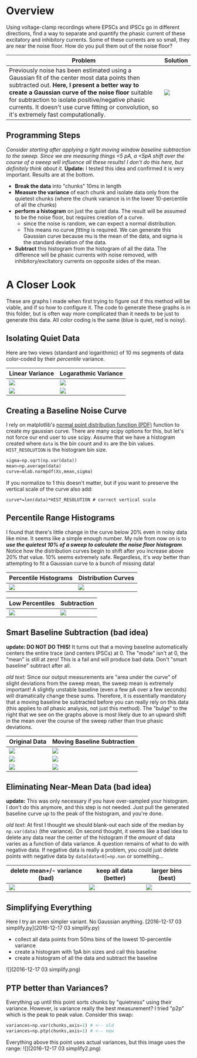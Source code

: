 # Overview
Using voltage-clamp recordings where EPSCs and IPSCs go in different directions, find a way to separate and quantify the phasic current of these excitatory and inhibitory currents. Some of these currents are so small, they are near the noise floor. How do you pull them out of the noise floor? 

Problem|Solution
---|---
Previously noise has been estimated using a Gaussian fit of the center most data points then subtracted out. **Here, I present a better way to create a Gaussian curve of the noise floor** suitable for subtraction to isolate positive/negative phasic currents. It doesn't use curve fitting or convolution, so it's extremely fast computationally.|![](2016-12-16-tryout.png)

## Programming Steps
_Consider starting after applying a tight moving window baseline subtraction to the sweep. Since we are measuring things <5 pA, a <5pA shift over the course of a sweep will influence all these results! I don't do this here, but definitely think about it._ **Update:** I tested this idea and confirmed it is very important. Results are at the bottom.

 - **Break the data** into "chunks" 10ms in length
 - **Measure the variance** of each chunk and isolate data only from the quietest chunks (where the chunk variance is in the lower 10-percentile of all the chunks)
 - **perform a histogram** on just the quiet data. The result will be assumed to be the noise floor, but requires creation of a curve.
	 - since the noise is random, we can expect a normal distribution. 
	 - This means no curve _fitting_ is required. We can generate this Gaussian curve because mu is the mean of the data, and sigma is the standard deviation of the data.
 - **Subtract** this histogram from the histogram of all the data. The difference will be phasic currents with noise removed, with inhibitory/excitatory currents on opposite sides of the mean.
 

 
# A Closer Look
These are graphs I made when first trying to figure out if this method will be viable, and if so how to configure it. The code to generate these graphs is in this folder, but is often way more complicated than it needs to be just to generate this data. All color coding is the same (blue is quiet, red is noisy).

## Isolating Quiet Data
Here are two views (standard and logarithmic) of 10 ms segments of data color-coded by their *percentile* variance.

Linear Variance | Logarathmic Variance
---|---
![](2016-12-15-variance-1-logFalse.png)|![](2016-12-15-variance-1-logTrue.png)
![](2016-12-15-variance-2-logFalse.png)|![](2016-12-15-variance-2-logTrue.png)

## Creating a Baseline Noise Curve
I rely on matplotlib's [normal point distribution function (PDF)](http://matplotlib.org/api/mlab_api.html#matplotlib.mlab.normpdf) function to create my gaussian curve. There are many scipy options for this, but let's not force our end user to use scipy. Assume that we have a histogram created where `data` is the bin count and `Xs` are the bin values. `HIST_RESOLUTION` is the histogram bin size.
```python
sigma=np.sqrt(np.var(data))
mean=np.average(data)
curve=mlab.normpdf(Xs,mean,sigma)
```
If you normalize to 1 this doesn't matter, but if you want to preserve the vertical scale of the curve also add:
```
curve*=len(data)*HIST_RESOLUTION # correct vertical scale
```

## Percentile Range Histograms
I found that there's little change in the curve below 20% even in noisy data like mine. It seems like a simple enough number. My rule from now on is to ***use the quietest 10% of a sweep to calculate the noise floor histogram***. Notice how the distribution curves begin to shift after you increase above 20% that value. 10% seems extremely safe. Regardless, it's _way_ better than attempting to fit a Gaussian curve to a bunch of missing data!

Percentile Histograms | Distribution Curves
---|---
![](2016-12-15-percentile-histogram.png)|![](2016-12-15-percentile-fit.png)

Low Percentiles | Subtraction
---|---
![](2016-12-15-percentile-fitb.png)|![](2016-12-16-tryout.png)

## Smart Baseline Subtraction (bad idea)
**update: DO NOT DO THIS!** It turns out that a moving baseline automatically centers the entire trace (and centers IPSCs) at 0. The "mode" isn't at 0, the "mean" is still at zero! This is a fail and will produce bad data. Don't "smart baseline" subtract after all.

_old text:_ Since our output measurements are "area under the curve" of slight deviations from the sweep mean, the sweep mean is extremely important! A slightly unstable baseline (even a few pA over a few seconds) will dramatically change these sums. Therefore, it is essentially mandatory that a moving baseline be subtracted before you can really rely on this data (this applies to _all_ phasic analysis, not just this method). The "bulge" to the right that we see on the graphs above is most likely due to an upward shift in the mean over the course of the sweep rather than true phasic deviations. 

Original Data | Moving Baseline Subtraction
---|---
![](baseline.png)|![](baseline2.png)
![](2016-12-16-tryout-noSub.png)|![](2016-12-16-tryout-yesSub.png)
![](2016-12-15-percentile-fit3-notbaselined.png)|![](2016-12-15-percentile-fit3-baselined.png)

## Eliminating Near-Mean Data (bad idea)
**update:** This was only necessary if you have over-sampled your histogram. I don't do this anymore, and this step is not needed. Just pull the generated baseline curve up to the peak of the histogram, and you're done.

_old text:_ At first I thought we should blank-out each side of the median by `np.var(data)` (the variance). On second thought, it seems like a bad idea to delete any data near the center of the histogram if the _amount_ of data varies as a function of data variance. A question remains of what to do with negative data. If negative data is really a problem, you could just delete points with negative data by `data[data<0]=np.nan` or something...

delete mean+/- variance (bad) | keep all data (better) | larger bins (best)
---|---|---
![](2016-12-16.png)|![](2016-12-15-percentile-fit3-baselined2.png)|![](2016-12-16c.png)

## Simplifying Everything
Here I try an even simpler variant. No Gaussian anything. [2016-12-17 03 simplify.py](2016-12-17 03 simplify.py)
- collect all data points from 50ms bins of the lowest 10-percentile variance
- create a histogram with 1pA bin sizes and call this baseline
- create a histogram of all the data and subtract the baseline

![](2016-12-17 03 simplify.png)

## PTP better than Variances?
Everything up until this point sorts chunks by "quietness" using their variance. However, is variance really the best measurement? I tried "p2p" which is the peak to peak value. Consider this swap:
```python
variances=np.var(chunks,axis=1) # <-- old
variances=np.ptp(chunks,axis=1) # <-- new
```
Everything above this point uses actual variances, but this image uses the range:
![](2016-12-17 03 simplify2.png)
